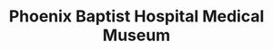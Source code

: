 ---
layout: repo
title: "Phoenix Baptist Hospital Medical Museum"
id: 13232
permalink: repos/13232/
---